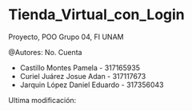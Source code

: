 # Tienda_Virtual_con_Login
Proyecto, POO Grupo 04, FI UNAM

@Autores:                          No. Cuenta         
 * Castillo Montes Pamela           -   317165935
 * Curiel Juárez Josue Adan         -   317117673
 * Jarquin López Daniel Eduardo     -   317356043
 
Ultima modificación: 


